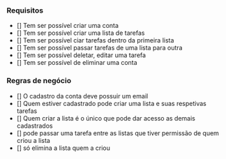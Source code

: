

### Requisitos

- [] Tem ser possível criar uma conta
- [] Tem ser possível criar uma lista de tarefas
- [] Tem ser possível ciar tarefas dentro da primeira lista
- [] Tem ser possível passar tarefas de uma lista para outra
- [] Tem ser possível deletar, editar uma tarefa
- [] Tem ser possível de eliminar uma conta

### Regras de negócio

- [] O cadastro da conta deve possuir um email
- [] Quem estiver cadastrado pode criar uma lista e suas respetivas tarefas
- [] Quem criar a lista é o único que pode dar acesso as demais cadastrados
- [] pode passar uma tarefa entre as listas que tiver permissão de quem criou a lista
- [] só elimina a lista quem a criou
